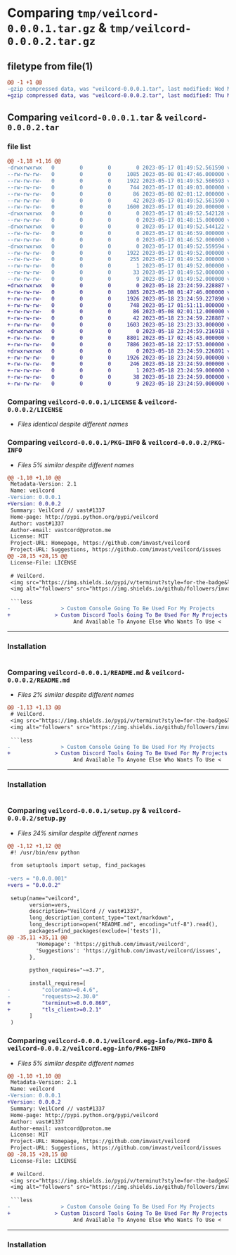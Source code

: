 # Comparing `tmp/veilcord-0.0.0.1.tar.gz` & `tmp/veilcord-0.0.0.2.tar.gz`

## filetype from file(1)

```diff
@@ -1 +1 @@
-gzip compressed data, was "veilcord-0.0.0.1.tar", last modified: Wed May 17 01:49:52 2023, max compression
+gzip compressed data, was "veilcord-0.0.0.2.tar", last modified: Thu May 18 23:24:59 2023, max compression
```

## Comparing `veilcord-0.0.0.1.tar` & `veilcord-0.0.0.2.tar`

### file list

```diff
@@ -1,18 +1,16 @@
-drwxrwxrwx   0        0        0        0 2023-05-17 01:49:52.561590 veilcord-0.0.0.1/
--rw-rw-rw-   0        0        0     1085 2023-05-08 01:47:46.000000 veilcord-0.0.0.1/LICENSE
--rw-rw-rw-   0        0        0     1922 2023-05-17 01:49:52.560593 veilcord-0.0.0.1/PKG-INFO
--rw-rw-rw-   0        0        0      744 2023-05-17 01:49:03.000000 veilcord-0.0.0.1/README.md
--rw-rw-rw-   0        0        0       86 2023-05-08 02:01:12.000000 veilcord-0.0.0.1/pyproject.toml
--rw-rw-rw-   0        0        0       42 2023-05-17 01:49:52.561590 veilcord-0.0.0.1/setup.cfg
--rw-rw-rw-   0        0        0     1600 2023-05-17 01:49:20.000000 veilcord-0.0.0.1/setup.py
-drwxrwxrwx   0        0        0        0 2023-05-17 01:49:52.542128 veilcord-0.0.0.1/tests/
--rw-rw-rw-   0        0        0        0 2023-05-17 01:48:15.000000 veilcord-0.0.0.1/tests/testing.py
-drwxrwxrwx   0        0        0        0 2023-05-17 01:49:52.544122 veilcord-0.0.0.1/veilcord/
--rw-rw-rw-   0        0        0        0 2023-05-17 01:46:59.000000 veilcord-0.0.0.1/veilcord/__init__.py
--rw-rw-rw-   0        0        0        0 2023-05-17 01:46:52.000000 veilcord-0.0.0.1/veilcord/main.py
-drwxrwxrwx   0        0        0        0 2023-05-17 01:49:52.559594 veilcord-0.0.0.1/veilcord.egg-info/
--rw-rw-rw-   0        0        0     1922 2023-05-17 01:49:52.000000 veilcord-0.0.0.1/veilcord.egg-info/PKG-INFO
--rw-rw-rw-   0        0        0      255 2023-05-17 01:49:52.000000 veilcord-0.0.0.1/veilcord.egg-info/SOURCES.txt
--rw-rw-rw-   0        0        0        1 2023-05-17 01:49:52.000000 veilcord-0.0.0.1/veilcord.egg-info/dependency_links.txt
--rw-rw-rw-   0        0        0       33 2023-05-17 01:49:52.000000 veilcord-0.0.0.1/veilcord.egg-info/requires.txt
--rw-rw-rw-   0        0        0        9 2023-05-17 01:49:52.000000 veilcord-0.0.0.1/veilcord.egg-info/top_level.txt
+drwxrwxrwx   0        0        0        0 2023-05-18 23:24:59.228887 veilcord-0.0.0.2/
+-rw-rw-rw-   0        0        0     1085 2023-05-08 01:47:46.000000 veilcord-0.0.0.2/LICENSE
+-rw-rw-rw-   0        0        0     1926 2023-05-18 23:24:59.227890 veilcord-0.0.0.2/PKG-INFO
+-rw-rw-rw-   0        0        0      748 2023-05-17 01:51:11.000000 veilcord-0.0.0.2/README.md
+-rw-rw-rw-   0        0        0       86 2023-05-08 02:01:12.000000 veilcord-0.0.0.2/pyproject.toml
+-rw-rw-rw-   0        0        0       42 2023-05-18 23:24:59.228887 veilcord-0.0.0.2/setup.cfg
+-rw-rw-rw-   0        0        0     1603 2023-05-18 23:23:33.000000 veilcord-0.0.0.2/setup.py
+drwxrwxrwx   0        0        0        0 2023-05-18 23:24:59.216918 veilcord-0.0.0.2/veilcord/
+-rw-rw-rw-   0        0        0     8801 2023-05-17 02:45:43.000000 veilcord-0.0.0.2/veilcord/__init__.py
+-rw-rw-rw-   0        0        0     7886 2023-05-18 22:17:53.000000 veilcord-0.0.0.2/veilcord/verification.py
+drwxrwxrwx   0        0        0        0 2023-05-18 23:24:59.226891 veilcord-0.0.0.2/veilcord.egg-info/
+-rw-rw-rw-   0        0        0     1926 2023-05-18 23:24:59.000000 veilcord-0.0.0.2/veilcord.egg-info/PKG-INFO
+-rw-rw-rw-   0        0        0      246 2023-05-18 23:24:59.000000 veilcord-0.0.0.2/veilcord.egg-info/SOURCES.txt
+-rw-rw-rw-   0        0        0        1 2023-05-18 23:24:59.000000 veilcord-0.0.0.2/veilcord.egg-info/dependency_links.txt
+-rw-rw-rw-   0        0        0       38 2023-05-18 23:24:59.000000 veilcord-0.0.0.2/veilcord.egg-info/requires.txt
+-rw-rw-rw-   0        0        0        9 2023-05-18 23:24:59.000000 veilcord-0.0.0.2/veilcord.egg-info/top_level.txt
```

### Comparing `veilcord-0.0.0.1/LICENSE` & `veilcord-0.0.0.2/LICENSE`

 * *Files identical despite different names*

### Comparing `veilcord-0.0.0.1/PKG-INFO` & `veilcord-0.0.0.2/PKG-INFO`

 * *Files 5% similar despite different names*

```diff
@@ -1,10 +1,10 @@
 Metadata-Version: 2.1
 Name: veilcord
-Version: 0.0.0.1
+Version: 0.0.0.2
 Summary: VeilCord // vast#1337
 Home-page: http://pypi.python.org/pypi/veilcord
 Author: vast#1337
 Author-email: vastcord@proton.me
 License: MIT
 Project-URL: Homepage, https://github.com/imvast/veilcord
 Project-URL: Suggestions, https://github.com/imvast/veilcord/issues
@@ -28,15 +28,15 @@
 License-File: LICENSE
 
 # VeilCord.
 <img src="https://img.shields.io/pypi/v/terminut?style=for-the-badge&logo=python">
 <img alt="followers" src="https://img.shields.io/github/followers/imvast?color=f429ff&style=for-the-badge&logo=github&label=Follow"/>
 
 ```less
-                > Custom Console Going To Be Used For My Projects
+              > Custom Discord Tools Going To Be Used For My Projects
                     And Available To Anyone Else Who Wants To Use <
 ```
 
 ---
 
 ### Installation
 ```yaml
```

### Comparing `veilcord-0.0.0.1/README.md` & `veilcord-0.0.0.2/README.md`

 * *Files 2% similar despite different names*

```diff
@@ -1,13 +1,13 @@
 # VeilCord.
 <img src="https://img.shields.io/pypi/v/terminut?style=for-the-badge&logo=python">
 <img alt="followers" src="https://img.shields.io/github/followers/imvast?color=f429ff&style=for-the-badge&logo=github&label=Follow"/>
 
 ```less
-                > Custom Console Going To Be Used For My Projects
+              > Custom Discord Tools Going To Be Used For My Projects
                     And Available To Anyone Else Who Wants To Use <
 ```
 
 ---
 
 ### Installation
 ```yaml
```

### Comparing `veilcord-0.0.0.1/setup.py` & `veilcord-0.0.0.2/setup.py`

 * *Files 24% similar despite different names*

```diff
@@ -1,12 +1,12 @@
 #! /usr/bin/env python
 
 from setuptools import setup, find_packages
 
-vers = "0.0.0.001"
+vers = "0.0.0.2"
     
 setup(name="veilcord",
       version=vers,
       description="VeilCord // vast#1337",
       long_description_content_type="text/markdown",
       long_description=open("README.md", encoding="utf-8").read(),
       packages=find_packages(exclude=['tests']),
@@ -35,11 +35,11 @@
         'Homepage': 'https://github.com/imvast/veilcord',
         'Suggestions': 'https://github.com/imvast/veilcord/issues',
       },
     
       python_requires="~=3.7",
 
       install_requires=[
-          "colorama>=0.4.6",
-          "requests>=2.30.0"
+          "terminut>=0.0.0.869",
+          "tls_client>=0.2.1"
       ]
 )
```

### Comparing `veilcord-0.0.0.1/veilcord.egg-info/PKG-INFO` & `veilcord-0.0.0.2/veilcord.egg-info/PKG-INFO`

 * *Files 5% similar despite different names*

```diff
@@ -1,10 +1,10 @@
 Metadata-Version: 2.1
 Name: veilcord
-Version: 0.0.0.1
+Version: 0.0.0.2
 Summary: VeilCord // vast#1337
 Home-page: http://pypi.python.org/pypi/veilcord
 Author: vast#1337
 Author-email: vastcord@proton.me
 License: MIT
 Project-URL: Homepage, https://github.com/imvast/veilcord
 Project-URL: Suggestions, https://github.com/imvast/veilcord/issues
@@ -28,15 +28,15 @@
 License-File: LICENSE
 
 # VeilCord.
 <img src="https://img.shields.io/pypi/v/terminut?style=for-the-badge&logo=python">
 <img alt="followers" src="https://img.shields.io/github/followers/imvast?color=f429ff&style=for-the-badge&logo=github&label=Follow"/>
 
 ```less
-                > Custom Console Going To Be Used For My Projects
+              > Custom Discord Tools Going To Be Used For My Projects
                     And Available To Anyone Else Who Wants To Use <
 ```
 
 ---
 
 ### Installation
 ```yaml
```

